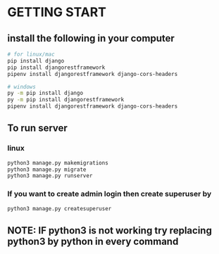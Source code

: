# GETTING START
## install the following in your computer
```bash
# for linux/mac
pip install django
pip install djangorestframework
pipenv install djangorestframework django-cors-headers

# windows
py -m pip install django
py -m pip install djangorestframework
pipenv install djangorestframework django-cors-headers

```

## To run server
### linux
```bash
python3 manage.py makemigrations
python3 manage.py migrate
python3 manage.py runserver
```
### If you want to create admin login then create superuser by
```bash
python3 manage.py createsuperuser
```

## NOTE: IF python3 is not working try replacing python3 by python in every command